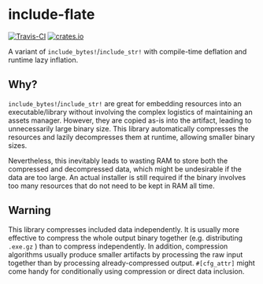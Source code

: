 # include-flate
[![Travis-CI](https://travis-ci.com/SOF3/include-flate.svg?branch=master)](https://travis-ci.com/SOF3/include-flate)
[![crates.io](https://img.shields.io/crates/dv/include-flate.svg)](https://docs.rs/include-flate)

A variant of `include_bytes!`/`include_str!` with compile-time deflation and runtime lazy inflation.

## Why?
`include_bytes!`/`include_str!` are great for embedding resources into an executable/library
without involving the complex logistics of maintaining an assets manager.
However, they are copied as-is into the artifact, leading to unnecessarily large binary size.
This library automatically compresses the resources and lazily decompresses them at runtime,
allowing smaller binary sizes.

Nevertheless, this inevitably leads to wasting RAM to store both the compressed and decompressed data,
which might be undesirable if the data are too large.
An actual installer is still required if the binary involves too many resources that do not need to be kept in RAM all time.

## Warning
This library compresses included data independently.
It is usually more effective to compress the whole output binary together (e.g. distributing `.exe.gz` )
than to compress independently.
In addition, compression algorithms usually produce smaller artifacts by processing the raw input together
than by processing already-compressed output.
`#[cfg_attr]` might come handy for conditionally using compression or direct data inclusion.
